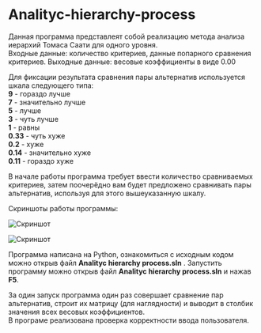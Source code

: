 # Analityc-hierarchy-process
Данная программа представлеят собой реализацию метода анализа иерархий Томаса Саати для одного уровня.  
Входные данные: количество критериев, данные попарного сравнения критериев.
Выходные данные: весовые коэффициенты в виде 0.00

Для фиксации результата сравнения пары альтернатив используется шкала следующего типа:  
**9** - гораздо лучше  
**7** - значительно лучше  
**5** - лучше  
**3** - чуть лучше  
**1** - равны  
**0.33** - чуть хуже  
**0.2** - хуже  
**0.14** - значительно хуже  
**0.11** - гораздо хуже

В начале работы программа требует ввести количество сравниваемых критериев, затем поочерёдно вам будет предложено сравнивать пары альтернатив, используя для этого вышеуказанную шкалу.

Скриншоты работы программы:

![Скриншот](https://sun9-26.userapi.com/dBkZAIqjsS6lDUvUced5Z5tmlneanw7cReUbqA/xWWTUJDbxi0.jpg)

![Скриншот](https://sun9-64.userapi.com/CwhW4DhScaYaXYyS8ZnssSVOEMkJmACD_lyhPQ/LNYSrS3Gkog.jpg)

Программа написана на Python, ознакомиться с исходным кодом можно открыв файл **Analityc hierarchy process.sln** .
Запустить программу можно открыв файл **Analityc hierarchy process.sln** и нажав **F5**.

За один запуск программа один раз совершает сравнение пар альтернатив, строит их матрицу (для наглядности) и выводит в столбик значения всех весовых коэффициентов.  
В програме реализована проверка корректности ввода пользователя.
